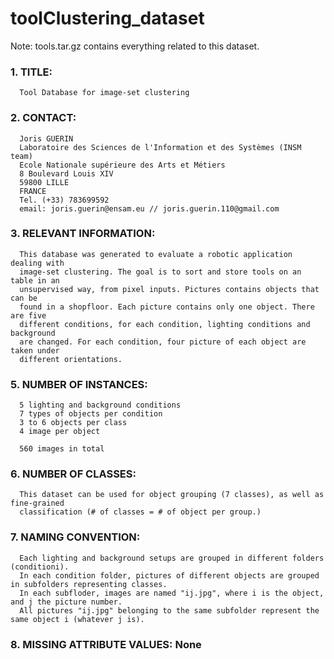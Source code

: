 # toolClustering_dataset

Note: tools.tar.gz contains everything related to this dataset.

### 1. TITLE: 

      Tool Database for image-set clustering

### 2. CONTACT: 

      Joris GUERIN
      Laboratoire des Sciences de l'Information et des Systèmes (INSM team)
      Ecole Nationale supérieure des Arts et Métiers
      8 Boulevard Louis XIV
      59800 LILLE
      FRANCE
      Tel. (+33) 783699592
      email: joris.guerin@ensam.eu // joris.guerin.110@gmail.com

### 3. RELEVANT INFORMATION:
      
      This database was generated to evaluate a robotic application dealing with 
      image-set clustering. The goal is to sort and store tools on an table in an
      unsupervised way, from pixel inputs. Pictures contains objects that can be 
      found in a shopfloor. Each picture contains only one object. There are five
      different conditions, for each condition, lighting conditions and background 
      are changed. For each condition, four picture of each object are taken under
      different orientations.

### 5. NUMBER OF INSTANCES:

      5 lighting and background conditions
      7 types of objects per condition
      3 to 6 objects per class
      4 image per object

      560 images in total

### 6. NUMBER OF CLASSES:

      This dataset can be used for object grouping (7 classes), as well as fine-grained
      classification (# of classes = # of object per group.)

### 7. NAMING CONVENTION:

      Each lighting and background setups are grouped in different folders (conditioni).
      In each condition folder, pictures of different objects are grouped in subfolders representing classes.
      In each subfloder, images are named "ij.jpg", where i is the object, and j the picture number.
      All pictures "ij.jpg" belonging to the same subfolder represent the same object i (whatever j is).

### 8. MISSING ATTRIBUTE VALUES: None
